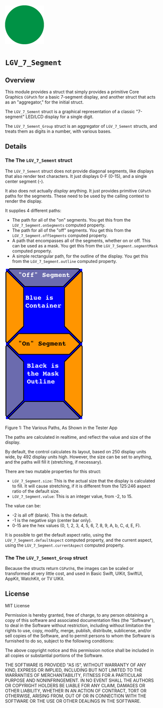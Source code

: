 ![The Project Icon](icon.png)

# `LGV_7_Segment`

## Overview

This module provides a struct that simply provides a primitive Core Graphics `CGPath` for a basic 7-segment display, and another struct that acts as an "aggregator," for the initial struct.

The `LGV_7_Sement` struct is a graphical representation of a classic "7-segment" LED/LCD display for a single digit.

The `LGV_7_Sement_Group` struct is an aggregator of `LGV_7_Sement` structs, and treats them as digits in a number, with various bases.

## Details

### The The `LGV_7_Sement` struct

The `LGV_7_Sement` struct does not provide diagonal segments, like displays that also render text characters. It just displays 0-F (0-15), and a single center segment (-).

It also does not actually *display* anything. It just provides primitive `CGPath` paths for the segments. These need to be used by the calling context to render the display.

It supplies 4 different paths:

- The path for all of the "on" segments. You get this from the `LGV_7_Segment.onSegments` computed property.
- The path for all of the "off" segments. You get this from the `LGV_7_Segment.offSegments` computed property.
- A path that encompasses all of the segments, whether on or off. This can be used as a mask. You get this from the `LGV_7_Segment.segmentMask` computed property.
- A simple rectangular path, for the outline of the display. You get this from the `LGV_7_Segment.outline` computed property.

![Figure 1](img/Legend.png)

Figure 1: The Various Paths, As Shown in the Tester App

The paths are calculated in realtime, and reflect the value and size of the display.

By default, the control calculates its layout, based on 250 display units wide, by 492 display units high.
However, the size can be set to anything, and the paths will fill it (stretching, if necessary).

There are two mutable properties for this struct:

- `LGV_7_Segment.size`: This is the actual size that the display is calculated to fill. It will cause stretching, if it is different from the 125:246 aspect ratio of the default size.
- `LGV_7_Segment.value`: This is an integer value, from -2, to 15.

 The value can be:
 
 - -2 is all off (blank). This is the default.
 - -1 is the negative sign (center bar only).
 - 0-15 are the hex values (0, 1, 2, 3, 4, 5, 6, 7, 8, 9, A, b, C, d, E, F).

It is possible to get the default aspect ratio, using the `LGV_7_Segment.defaultAspect` computed property, and the current aspect, using the `LGV_7_Segment.currentAspect` computed property.

### The The `LGV_7_Sement_Group` struct

Because the structs return `CGPath`s, the images can be scaled or transformed at very little cost, and used in Basic Swift, UIKit, SwiftUI, AppKit, WatchKit, or TV UIKit.

## License

MIT License
 
Permission is hereby granted, free of charge, to any person obtaining a copy
of this software and associated documentation files (the "Software"), to deal
in the Software without restriction, including without limitation the rights
to use, copy, modify, merge, publish, distribute, sublicense, and/or sell
copies of the Software, and to permit persons to whom the Software is
furnished to do so, subject to the following conditions:

The above copyright notice and this permission notice shall be included in all
copies or substantial portions of the Software.

THE SOFTWARE IS PROVIDED "AS IS", WITHOUT WARRANTY OF ANY KIND, EXPRESS OR
IMPLIED, INCLUDING BUT NOT LIMITED TO THE WARRANTIES OF MERCHANTABILITY,
FITNESS FOR A PARTICULAR PURPOSE AND NONINFRINGEMENT. IN NO EVENT SHALL THE
AUTHORS OR COPYRIGHT HOLDERS BE LIABLE FOR ANY CLAIM, DAMAGES OR OTHER
LIABILITY, WHETHER IN AN ACTION OF CONTRACT, TORT OR OTHERWISE, ARISING FROM,
OUT OF OR IN CONNECTION WITH THE SOFTWARE OR THE USE OR OTHER DEALINGS IN THE
SOFTWARE.

